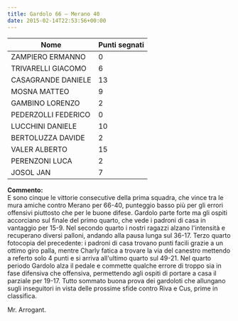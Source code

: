 ```yaml
---
title: Gardolo 66 – Merano 40
date: 2015-02-14T22:53:56+00:00
---
```

| **Nome** | **Punti segnati** |
| -------- | ----------------- |
| ZAMPIERO ERMANNO | 0 |
| TRIVARELLI GIACOMO | 6 |
| CASAGRANDE DANIELE | 13 |
| MOSNA MATTEO | 9 |
| GAMBINO LORENZO | 2 |
| PEDERZOLLI FEDERICO | 0 |
| LUCCHINI DANIELE | 10 |
| BERTOLUZZA DAVIDE | 2 |
| VALER ALBERTO | 15 |
| PERENZONI LUCA | 2 |
| JOSOL JAN | 7 |

**Commento:**  
E sono cinque le vittorie consecutive della prima squadra, che vince tra le mura amiche contro Merano per 66-40, punteggio basso più per gli errori offensivi piuttosto che per le buone difese. Gardolo parte forte ma gli ospiti accorciano sul finale del primo quarto, che vede i padroni di casa in vantaggio per 15-9. Nel secondo quarto i nostri ragazzi alzano l'intensità e recuperano diversi palloni, andando alla pausa lunga sul 36-17. Terzo quarto fotocopia del precedente: i padroni di casa trovano punti facili grazie a un ottimo giro palla, mentre Charly fatica a trovare la via del canestro mettendo a referto solo 4 punti e si arriva all'ultimo quarto sul 49-21. Nel quarto periodo Gardolo alza il pedale e commette qualche errore di troppo sia in fase difensiva che offensiva, permettendo agli ospiti di portare a casa il parziale per 19-17. Tutto sommato buona prova dei gardoloti che allungano sugli inseguitori in vista delle prossime sfide contro Riva e Cus, prime in classifica.

Mr. Arrogant.
